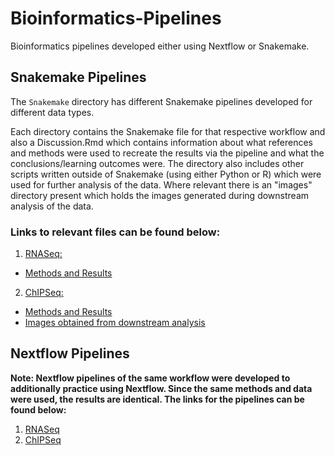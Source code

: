 # Bioinformatics-Pipelines
Bioinformatics pipelines developed either using Nextflow or Snakemake.

## Snakemake Pipelines
The `Snakemake` directory has different Snakemake pipelines developed for different data types. 

Each directory contains the Snakemake file for that respective workflow and also a Discussion.Rmd which contains information about what references and methods were used to recreate the results via the pipeline and what the conclusions/learning outcomes were. The directory also includes other scripts written outside of Snakemake (using either Python or R) which were used for further analysis of the data.
Where relevant there is an "images" directory present which holds the images generated during downstream analysis of the data.

### Links to relevant files can be found below:
1. [RNASeq:](RNASeq)
- [Methods and Results](RNASeq/RNASeq_Discussion.Rmd)
2. [ChIPSeq:](/ChIPSeq)
- [Methods and Results](ChIPSeq/ChIPSeq_Discussion.Rmd)
- [Images obtained from downstream analysis](ChIPSeq/images)


## Nextflow Pipelines
<strong> Note: Nextflow pipelines of the same workflow were developed to additionally practice using Nextflow. Since the same methods and data were used, the results are identical. The links for the pipelines can be found below:</strong>
1. [RNASeq](https://github.com/saumyapo/Nextflow/blob/fe14420bd0fb7950e446df1020833cf1dcf0398a/RNASeq.nf)
2. [ChIPSeq](https://github.com/saumyapo/Nextflow/blob/fe14420bd0fb7950e446df1020833cf1dcf0398a/ChIPSeq.nf)
   


